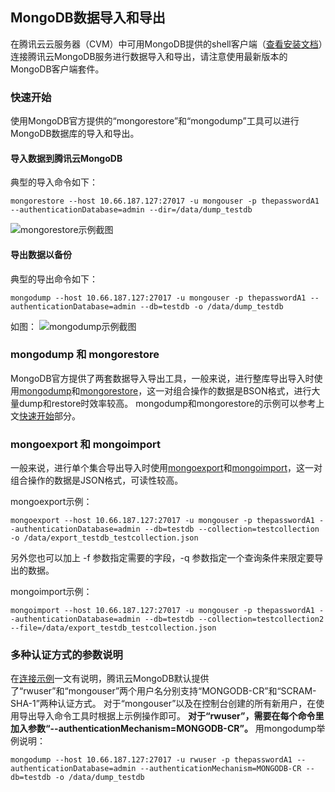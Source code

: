 ## MongoDB数据导入和导出
在腾讯云云服务器（CVM）中可用MongoDB提供的shell客户端（[查看安装文档](https://docs.mongodb.com/manual/tutorial/install-mongodb-on-linux/)）连接腾讯云MongoDB服务进行数据导入和导出，请注意使用最新版本的MongoDB客户端套件。

### 快速开始
使用MongoDB官方提供的“mongorestore”和“mongodump”工具可以进行MongoDB数据库的导入和导出。
#### 导入数据到腾讯云MongoDB
典型的导入命令如下：
```
mongorestore --host 10.66.187.127:27017 -u mongouser -p thepasswordA1 --authenticationDatabase=admin --dir=/data/dump_testdb
```
![mongorestore示例截图](https://mc.qcloudimg.com/static/img/335dbef8f11a5417e42740472df1a5b8/restore_default.png)

#### 导出数据以备份
典型的导出命令如下：
```
mongodump --host 10.66.187.127:27017 -u mongouser -p thepasswordA1 --authenticationDatabase=admin --db=testdb -o /data/dump_testdb
```
如图：
![mongodump示例截图](https://mc.qcloudimg.com/static/img/4071cfd5d9b54c720349f41fc2e07b0c/dump_default.png)

### mongodump 和 mongorestore
MongoDB官方提供了两套数据导入导出工具，一般来说，进行整库导出导入时使用[mongodump](https://docs.mongodb.com/manual/reference/program/mongodump/)和[mongorestore](https://docs.mongodb.com/manual/reference/program/mongorestore/)，这一对组合操作的数据是BSON格式，进行大量dump和restore时效率较高。
mongodump和mongorestore的示例可以参考上文[快速开始](#.E5.BF.AB.E9.80.9F.E5.BC.80.E5.A7.8B)部分。


### mongoexport 和 mongoimport
一般来说，进行单个集合导出导入时使用[mongoexport](https://docs.mongodb.com/manual/reference/program/mongoexport/)和[mongoimport](https://docs.mongodb.com/manual/reference/program/mongoimport/)，这一对组合操作的数据是JSON格式，可读性较高。

mongoexport示例：
```
mongoexport --host 10.66.187.127:27017 -u mongouser -p thepasswordA1 --authenticationDatabase=admin --db=testdb --collection=testcollection  -o /data/export_testdb_testcollection.json
```
另外您也可以加上 -f 参数指定需要的字段，-q 参数指定一个查询条件来限定要导出的数据。

mongoimport示例：
```
mongoimport --host 10.66.187.127:27017 -u mongouser -p thepasswordA1 --authenticationDatabase=admin --db=testdb --collection=testcollection2  --file=/data/export_testdb_testcollection.json
```

### 多种认证方式的参数说明
在[连接示例](https://cloud.tencent.com/doc/product/240/3563)一文有说明，腾讯云MongoDB默认提供了“rwuser”和“mongouser”两个用户名分别支持“MONGODB-CR”和“SCRAM-SHA-1”两种认证方式。
对于“mongouser”以及在控制台创建的所有新用户，在使用导出导入命令工具时根据上示例操作即可。
**对于“rwuser”，需要在每个命令里加入参数“--authenticationMechanism=MONGODB-CR”。**
用mongodump举例说明：
```
mongodump --host 10.66.187.127:27017 -u rwuser -p thepasswordA1 --authenticationDatabase=admin --authenticationMechanism=MONGODB-CR --db=testdb -o /data/dump_testdb
```







